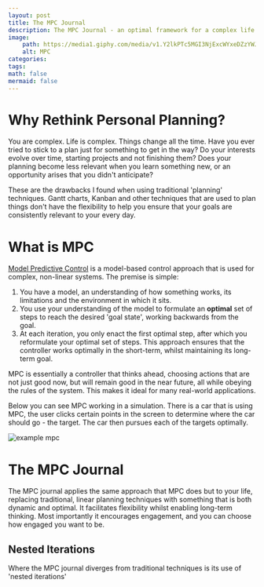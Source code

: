 ```yaml
---
layout: post
title: The MPC Journal
description: The MPC Journal - an optimal framework for a complex life
image: 
    path: https://media1.giphy.com/media/v1.Y2lkPTc5MGI3NjExcWYxeDZzYWJ3YzBianJuZ2JnOXJ1dGpxNHJibXI3b29hbDdqcTJycSZlcD12MV9pbnRlcm5hbF9naWZfYnlfaWQmY3Q9Zw/lbcLMX9B6sTsGjUmS3/giphy.gif
    alt: MPC
categories:
tags:
math: false
mermaid: false
---
```


# Why Rethink Personal Planning?
You are complex. Life is complex. Things change all the time. Have you ever tried to stick to a plan just for something to get in the way? Do your interests evolve over time, starting projects and not finishing them? Does your planning become less relevant when you learn something new, or an opportunity arises that you didn't anticipate?

These are the drawbacks I found when using traditional 'planning' techniques. Gantt charts, Kanban and other techniques that are used to plan things don't have the flexibility to help you ensure that your goals are consistently relevant to your every day. 


# What is MPC
[Model Predictive Control](https://wiki.sebzuddas.com/Systems/Control-Systems/MPC/Model-Predictive-Control-(MPC)) is a model-based control approach that is used for complex, non-linear systems. The premise is simple: 
1. You have a model, an understanding of how something works, its limitations and the environment in which it sits. 
2. You use your understanding of the model to formulate an **optimal** set of steps to reach the desired 'goal state', working backwards from the goal. 
3. At each iteration, you only enact the first optimal step, after which you reformulate your optimal set of steps. 
This approach ensures that the controller works optimally in the short-term, whilst maintaining its long-term goal. 

MPC is essentially a controller that thinks ahead, choosing actions that are not just good now, but will remain good in the near future, all while obeying the rules of the system. This makes it ideal for many real-world applications.

Below you can see MPC working in a simulation. There is a car that is using MPC, the user clicks certain points in the screen to determine where the car should go - the target. The car then pursues each of the targets optimally. 

![example mpc](https://dynorobotics.se/wp-content/uploads/2022/02/ezgif.com-gif-maker-4.gif)

# The MPC Journal
The MPC journal applies the same approach that MPC does but to your life, replacing traditional, linear planning techniques with something that is both dynamic and optimal. It facilitates flexibility whilst enabling long-term thinking. Most importantly it encourages engagement, and you can choose how engaged you want to be. 

## Nested Iterations
Where the MPC journal diverges from traditional techniques is its use of 'nested iterations'